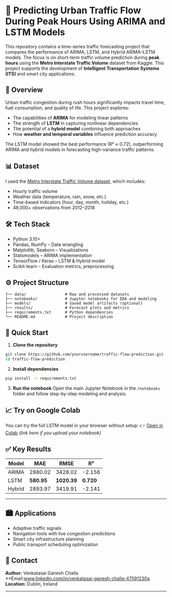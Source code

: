 # 🚦 Predicting Urban Traffic Flow During Peak Hours Using ARIMA and LSTM Models

This repository contains a time-series traffic forecasting project that compares the performance of ARIMA, LSTM, and Hybrid ARIMA–LSTM models. The focus is on short-term traffic volume prediction during **peak hours** using the **Metro Interstate Traffic Volume** dataset from Kaggle. This project supports the development of **Intelligent Transportation Systems (ITS)** and smart city applications.

## 📘 Overview

Urban traffic congestion during rush hours significantly impacts travel time, fuel consumption, and quality of life. This project explores:

* The capabilities of **ARIMA** for modeling linear patterns
* The strength of **LSTM** in capturing nonlinear dependencies
* The potential of a **hybrid model** combining both approaches
* How **weather and temporal variables** influence prediction accuracy

The LSTM model showed the best performance (R² ≈ 0.72), outperforming ARIMA and hybrid models in forecasting high-variance traffic patterns.

## 📊 Dataset

I used the [Metro Interstate Traffic Volume dataset](https://www.kaggle.com/datasets/utkarshxy/metro-interstate-traffic-volume), which includes:

* Hourly traffic volume
* Weather data (temperature, rain, snow, etc.)
* Time-based indicators (hour, day, month, holiday, etc.)
* 48,000+ observations from 2012–2018

## 🛠️ Tech Stack

* Python 3.10+
* Pandas, NumPy – Data wrangling
* Matplotlib, Seaborn – Visualizations
* Statsmodels – ARIMA implementation
* TensorFlow / Keras – LSTM & Hybrid model
* Scikit-learn – Evaluation metrics, preprocessing

## ⚙️ Project Structure

```
├── data/                 # Raw and processed datasets
├── notebooks/            # Jupyter notebooks for EDA and modeling
├── models/               # Saved model artifacts (optional)
├── results/              # Forecast plots and metrics
├── requirements.txt      # Python dependencies
└── README.md             # Project description
```

## 🚀 Quick Start

1. **Clone the repository**

```bash
git clone https://github.com/yourusername/traffic-flow-prediction.git
cd traffic-flow-prediction
```

2. **Install dependencies**

```bash
pip install -r requirements.txt
```

3. **Run the notebook**
   Open the main Jupyter Notebook in the `/notebooks` folder and follow step-by-step modeling and analysis.

## 📈 Try on Google Colab

You can try the full LSTM model in your browser without setup:
👉 [Open in Colab](https://colab.research.google.com/) *(link here if you upload your notebook)*

## ✅ Key Results

| Model  | MAE        | RMSE        | R²        |
| ------ | ---------- | ----------- | --------- |
| ARIMA  | 2880.02    | 3428.02     | -2.156    |
| LSTM   | **580.95** | **1020.39** | **0.720** |
| Hybrid | 2893.97    | 3419.91     | -2.141    |

---

## 🏙️ Applications

* Adaptive traffic signals
* Navigation tools with live congestion predictions
* Smart city infrastructure planning
* Public transport scheduling optimization

## 📩 Contact

**Author:** Venkatasai Ganesh Challa
**Email:www.linkedin.com/in/venkatasai-ganesh-challa-47591230a
**Location:** Dublin, Ireland

---

